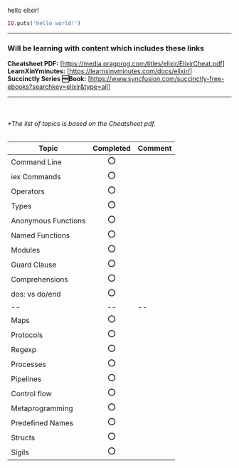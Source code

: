hello elixir!

```elixir
IO.puts('hello world!')
```

---

### Will be learning with content which includes these links

**Cheatsheet PDF:** [<https://media.pragprog.com/titles/elixir/ElixirCheat.pdf>]  
**LearnXinYminutes:** [<https://learnxinyminutes.com/docs/elixir/>]  
**Succinctly Series 🆓Book:** [<https://www.syncfusion.com/succinctly-free-ebooks?searchkey=elixir&type=all>]  

---

<br/>

###### *The list of topics is based on the Cheatsheet pdf.

|Topic | Completed | Comment|
|---|:---:|---|
|Command Line|⭕ | |
|iex Commands |⭕ | |
|Operators |⭕ | |
|Types |⭕ | |
|Anonymous Functions |⭕ | |
|Named Functions |⭕ | |
|Modules |⭕ | |
|Guard Clause |⭕ | |
|Comprehensions |⭕ | |
|dos: vs do/end |⭕ | |
| -- | -- | -- |
|Maps |⭕ | |
|Protocols |⭕ | |
|Regexp |⭕ | |
|Processes |⭕ | |
|Pipelines |⭕ | |
|Control flow |⭕ | |
|Metaprogramming |⭕| |
|Predefined Names |⭕ | |
|Structs |⭕ | |
|Sigils |⭕ | |
